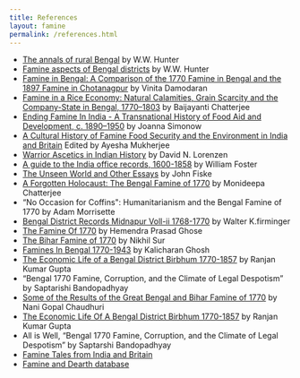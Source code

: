 ```yaml
---
title: References
layout: famine
permalink: /references.html
---
```

* [The annals of rural Bengal](https://babel.hathitrust.org/cgi/pt?id=uc2.ark:/13960/t02z1d88v&seq=9) by W.W. Hunter
* [Famine aspects of Bengal districts](https://babel.hathitrust.org/cgi/pt?id=uc1.$b238168&seq=6) by W.W. Hunter
* [Famine in Bengal: A Comparison of the 1770 Famine in Bengal and the 1897 Famine in Chotanagpur](https://journals.sagepub.com/doi/10.1177/097194580701000206) by Vinita Damodaran
* [Famine in a Rice Economy: Natural Calamities, Grain Scarcity and the Company-State in Bengal, 1770–1803](https://www.tandfonline.com/doi/full/10.1080/00856401.2023.2178186) by Baijayanti Chatterjee
* [Ending Famine In India - A Transnational History of Food Aid and Development, c. 1890–1950](https://library.oapen.org/handle/20.500.12657/63839) by Joanna Simonow
* [A Cultural History of Famine Food Security and the Environment in India and Britain](https://ebin.pub/a-cultural-history-of-famine-food-security-and-the-environment-in-india-and-britain-9781138230927.html) Edited by Ayesha Mukherjee
* [Warrior Ascetics in Indian History](https://www.jstor.org/stable/600151?read-now=1&seq=1#page_scan_tab_contents) by David N. Lorenzen
* [A guide to the India office records, 1600-1858](https://www.loc.gov/item/23004826) by William Foster 
* [The Unseen World and Other Essays](https://archive.org/details/unseenworldandot00fiskiala/page/248/mode/2up) by John Fiske
* [A Forgotten Holocaust: The Bengal Famine of 1770](https://www.academia.edu/6977392/A_Forgotten_Holocaust_The_Bengal_Famine_of_1770) by Monideepa Chatterjee
* “No Occasion for Coffins": Humanitarianism and the Bengal Famine of 1770  by Adam Morrisette
* [Bengal District Records Midnapur Voll-ii 1768-1770](https://archive.org/details/in.ernet.dli.2015.143307/page/n7/mode/2up) by Walter K.firminger
* [The Famine Of 1770](https://archive.org/stream/in.ernet.dli.2015.460202/2015.460202.The-Famine-Of-1770_djvu.txt) by Hemendra Prasad Ghose
* [The Bihar Famine of 1770](https://archive.org/stream/in.ernet.dli.2015.460202/2015.460202.The-Famine-Of-1770_djvu.txt) by Nikhil Sur
* [Famines In Bengal 1770-1943](https://archive.org/details/in.ernet.dli.2015.462405/page/n241/mode/2up) by Kalicharan Ghosh
* [The Economic Life of a Bengal District Birbhum 1770-1857](https://archive.org/details/dli.bengal.10689.13368/page/n15/mode/2up) by Ranjan Kumar Gupta 
* “Bengal 1770 Famine, Corruption, and the Climate of Legal Despotism” by Saptarishi Bandopadhyay
* [Some of the Results of the Great Bengal and Bihar Famine of 1770](https://www.jstor.org/stable/44140542?seq=2) by Nani Gopal Chaudhuri
* [The Economic Life Of A Bengal District Birbhum 1770-1857](https://archive.org/details/dli.bengal.10689.13368/page/n15/mode/2up) by Ranjan Kumar Gupta
* All is Well, “Bengal 1770 Famine, Corruption, and the Climate of Legal Despotism” by Saptarshi Bandopadhyay
* [Famine Tales from India and Britain](https://faminetales.exeter.ac.uk/collections/show/5)
* [Famine and Dearth database](https://famineanddearth.exeter.ac.uk/index.html)
